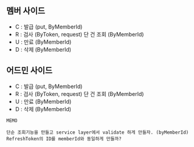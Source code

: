## 멤버 사이드
- C : 발급 (put, ByMemberId)
- R : 
	검사 (ByToken, request)
	단 건 조회 (ByMemberId)
- U : 만료 (ByMemberId)
- D : 삭제 (ByMemberId)

## 어드민 사이드
- C : 발급 (put, ByMemberId)
- R : 
	검사 (ByToken, request)
	단 건 조회 (ByMemberId)
- U : 만료 (ByMemberId)
- D : 삭제 (ByMemberId)

~~~
MEMO

단순 조회기능을 만들고 service layer에서 validate 하게 만들자. (byMemberId)
RefreshToken의 ID를 memberId와 동일하게 만들까?
~~~
